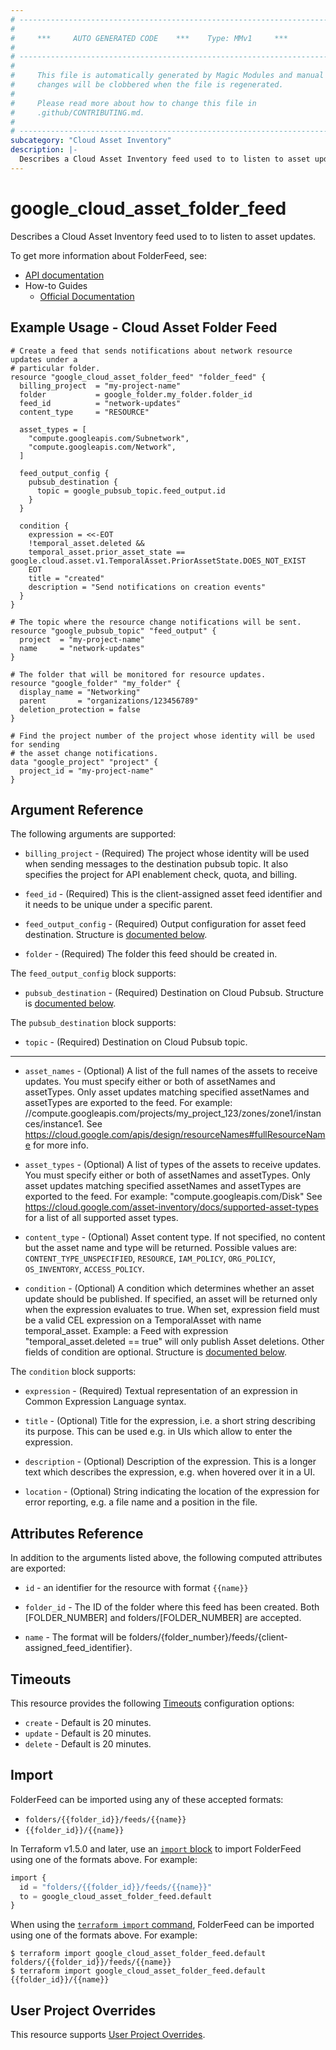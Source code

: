```yaml
---
# ----------------------------------------------------------------------------
#
#     ***     AUTO GENERATED CODE    ***    Type: MMv1     ***
#
# ----------------------------------------------------------------------------
#
#     This file is automatically generated by Magic Modules and manual
#     changes will be clobbered when the file is regenerated.
#
#     Please read more about how to change this file in
#     .github/CONTRIBUTING.md.
#
# ----------------------------------------------------------------------------
subcategory: "Cloud Asset Inventory"
description: |-
  Describes a Cloud Asset Inventory feed used to to listen to asset updates.
---
```


# google_cloud_asset_folder_feed

Describes a Cloud Asset Inventory feed used to to listen to asset updates.


To get more information about FolderFeed, see:

* [API documentation](https://cloud.google.com/asset-inventory/docs/reference/rest/)
* How-to Guides
    * [Official Documentation](https://cloud.google.com/asset-inventory/docs)

## Example Usage - Cloud Asset Folder Feed


```hcl
# Create a feed that sends notifications about network resource updates under a
# particular folder.
resource "google_cloud_asset_folder_feed" "folder_feed" {
  billing_project  = "my-project-name"
  folder           = google_folder.my_folder.folder_id
  feed_id          = "network-updates"
  content_type     = "RESOURCE"

  asset_types = [
    "compute.googleapis.com/Subnetwork",
    "compute.googleapis.com/Network",
  ]

  feed_output_config {
    pubsub_destination {
      topic = google_pubsub_topic.feed_output.id
    }
  }

  condition {
    expression = <<-EOT
    !temporal_asset.deleted &&
    temporal_asset.prior_asset_state == google.cloud.asset.v1.TemporalAsset.PriorAssetState.DOES_NOT_EXIST
    EOT
    title = "created"
    description = "Send notifications on creation events"
  }
}

# The topic where the resource change notifications will be sent.
resource "google_pubsub_topic" "feed_output" {
  project  = "my-project-name"
  name     = "network-updates"
}

# The folder that will be monitored for resource updates.
resource "google_folder" "my_folder" {
  display_name = "Networking"
  parent       = "organizations/123456789"
  deletion_protection = false
}

# Find the project number of the project whose identity will be used for sending
# the asset change notifications.
data "google_project" "project" {
  project_id = "my-project-name"
}
```

## Argument Reference

The following arguments are supported:


* `billing_project` -
  (Required)
  The project whose identity will be used when sending messages to the
  destination pubsub topic. It also specifies the project for API
  enablement check, quota, and billing.

* `feed_id` -
  (Required)
  This is the client-assigned asset feed identifier and it needs to be unique under a specific parent.

* `feed_output_config` -
  (Required)
  Output configuration for asset feed destination.
  Structure is [documented below](#nested_feed_output_config).

* `folder` -
  (Required)
  The folder this feed should be created in.


<a name="nested_feed_output_config"></a>The `feed_output_config` block supports:

* `pubsub_destination` -
  (Required)
  Destination on Cloud Pubsub.
  Structure is [documented below](#nested_pubsub_destination).


<a name="nested_pubsub_destination"></a>The `pubsub_destination` block supports:

* `topic` -
  (Required)
  Destination on Cloud Pubsub topic.

- - -


* `asset_names` -
  (Optional)
  A list of the full names of the assets to receive updates. You must specify either or both of
  assetNames and assetTypes. Only asset updates matching specified assetNames and assetTypes are
  exported to the feed. For example: //compute.googleapis.com/projects/my_project_123/zones/zone1/instances/instance1.
  See https://cloud.google.com/apis/design/resourceNames#fullResourceName for more info.

* `asset_types` -
  (Optional)
  A list of types of the assets to receive updates. You must specify either or both of assetNames
  and assetTypes. Only asset updates matching specified assetNames and assetTypes are exported to
  the feed. For example: "compute.googleapis.com/Disk"
  See https://cloud.google.com/asset-inventory/docs/supported-asset-types for a list of all
  supported asset types.

* `content_type` -
  (Optional)
  Asset content type. If not specified, no content but the asset name and type will be returned.
  Possible values are: `CONTENT_TYPE_UNSPECIFIED`, `RESOURCE`, `IAM_POLICY`, `ORG_POLICY`, `OS_INVENTORY`, `ACCESS_POLICY`.

* `condition` -
  (Optional)
  A condition which determines whether an asset update should be published. If specified, an asset
  will be returned only when the expression evaluates to true. When set, expression field
  must be a valid CEL expression on a TemporalAsset with name temporal_asset. Example: a Feed with
  expression "temporal_asset.deleted == true" will only publish Asset deletions. Other fields of
  condition are optional.
  Structure is [documented below](#nested_condition).


<a name="nested_condition"></a>The `condition` block supports:

* `expression` -
  (Required)
  Textual representation of an expression in Common Expression Language syntax.

* `title` -
  (Optional)
  Title for the expression, i.e. a short string describing its purpose.
  This can be used e.g. in UIs which allow to enter the expression.

* `description` -
  (Optional)
  Description of the expression. This is a longer text which describes the expression,
  e.g. when hovered over it in a UI.

* `location` -
  (Optional)
  String indicating the location of the expression for error reporting, e.g. a file
  name and a position in the file.

## Attributes Reference

In addition to the arguments listed above, the following computed attributes are exported:

* `id` - an identifier for the resource with format `{{name}}`

* `folder_id` -
  The ID of the folder where this feed has been created. Both [FOLDER_NUMBER]
  and folders/[FOLDER_NUMBER] are accepted.

* `name` -
  The format will be folders/{folder_number}/feeds/{client-assigned_feed_identifier}.


## Timeouts

This resource provides the following
[Timeouts](https://developer.hashicorp.com/terraform/plugin/sdkv2/resources/retries-and-customizable-timeouts) configuration options:

- `create` - Default is 20 minutes.
- `update` - Default is 20 minutes.
- `delete` - Default is 20 minutes.

## Import


FolderFeed can be imported using any of these accepted formats:

* `folders/{{folder_id}}/feeds/{{name}}`
* `{{folder_id}}/{{name}}`


In Terraform v1.5.0 and later, use an [`import` block](https://developer.hashicorp.com/terraform/language/import) to import FolderFeed using one of the formats above. For example:

```tf
import {
  id = "folders/{{folder_id}}/feeds/{{name}}"
  to = google_cloud_asset_folder_feed.default
}
```

When using the [`terraform import` command](https://developer.hashicorp.com/terraform/cli/commands/import), FolderFeed can be imported using one of the formats above. For example:

```
$ terraform import google_cloud_asset_folder_feed.default folders/{{folder_id}}/feeds/{{name}}
$ terraform import google_cloud_asset_folder_feed.default {{folder_id}}/{{name}}
```

## User Project Overrides

This resource supports [User Project Overrides](https://registry.terraform.io/providers/hashicorp/google/latest/docs/guides/provider_reference#user_project_override).
